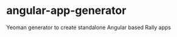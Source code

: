 angular-app-generator
=====================

Yeoman generator to create standalone Angular based Rally apps
